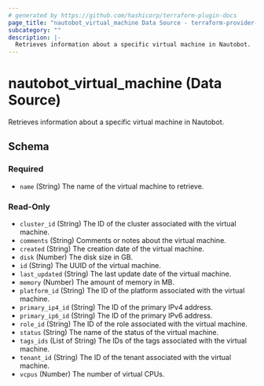 ```yaml
---
# generated by https://github.com/hashicorp/terraform-plugin-docs
page_title: "nautobot_virtual_machine Data Source - terraform-provider-nautobot"
subcategory: ""
description: |-
  Retrieves information about a specific virtual machine in Nautobot.
---
```


# nautobot_virtual_machine (Data Source)

Retrieves information about a specific virtual machine in Nautobot.



<!-- schema generated by tfplugindocs -->
## Schema

### Required

- `name` (String) The name of the virtual machine to retrieve.

### Read-Only

- `cluster_id` (String) The ID of the cluster associated with the virtual machine.
- `comments` (String) Comments or notes about the virtual machine.
- `created` (String) The creation date of the virtual machine.
- `disk` (Number) The disk size in GB.
- `id` (String) The UUID of the virtual machine.
- `last_updated` (String) The last update date of the virtual machine.
- `memory` (Number) The amount of memory in MB.
- `platform_id` (String) The ID of the platform associated with the virtual machine.
- `primary_ip4_id` (String) The ID of the primary IPv4 address.
- `primary_ip6_id` (String) The ID of the primary IPv6 address.
- `role_id` (String) The ID of the role associated with the virtual machine.
- `status` (String) The name of the status of the virtual machine.
- `tags_ids` (List of String) The IDs of the tags associated with the virtual machine.
- `tenant_id` (String) The ID of the tenant associated with the virtual machine.
- `vcpus` (Number) The number of virtual CPUs.


